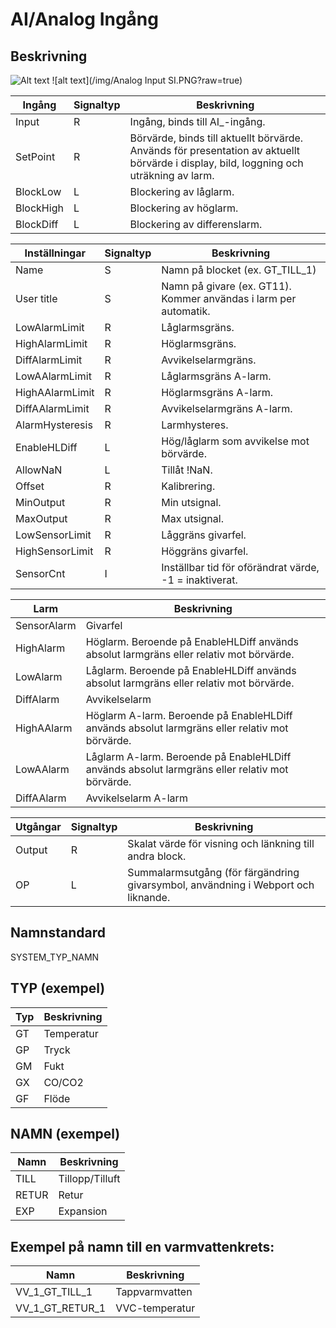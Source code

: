 # AI/Analog Ingång

## Beskrivning
![Alt text](/relative/path/to/img.jpg?raw=true "Optional Title")
![alt text](/img/Analog Input SI.PNG?raw=true)

| Ingång | Signaltyp | Beskrivning |
| --- | --- | --- |
| Input | R | Ingång, binds till AI_-ingång. |
| SetPoint | R | Börvärde, binds till aktuellt börvärde. Används för presentation av aktuellt börvärde i display, bild, loggning och uträkning av larm. |
| BlockLow | L | Blockering av låglarm. |
| BlockHigh | L | Blockering av höglarm. |
| BlockDiff | L | Blockering av differenslarm. |

| Inställningar | Signaltyp | Beskrivning |
| --- | --- | --- |
| Name | S | Namn på blocket (ex. GT_TILL_1) |
| User title | S | Namn på givare (ex. GT11). Kommer användas i larm per automatik. |
| LowAlarmLimit | R | Låglarmsgräns. |
| HighAlarmLimit | R | Höglarmsgräns. |
| DiffAlarmLimit | R | Avvikelselarmgräns. |
| LowAAlarmLimit | R | Låglarmsgräns A-larm. |
| HighAAlarmLimit | R | Höglarmsgräns A-larm. |
| DiffAAlarmLimit | R | Avvikelselarmgräns A-larm. |
| AlarmHysteresis | R | Larmhysteres. |
| EnableHLDiff | L | Hög/låglarm som avvikelse mot börvärde. |
| AllowNaN | L | Tillåt !NaN. |
| Offset | R | Kalibrering. |
| MinOutput | R | Min utsignal. |
| MaxOutput | R | Max utsignal. |
| LowSensorLimit | R | Låggräns givarfel. |
| HighSensorLimit | R | Höggräns givarfel. |
| SensorCnt | I | Inställbar tid för oförändrat värde, -1 = inaktiverat. |

| Larm | Beskrivning |
| --- | --- |
| SensorAlarm | Givarfel |
| HighAlarm | Höglarm. Beroende på EnableHLDiff används absolut larmgräns eller relativ mot börvärde. |
| LowAlarm | Låglarm. Beroende på EnableHLDiff används absolut larmgräns eller relativ mot börvärde. |
| DiffAlarm | Avvikelselarm |
| HighAAlarm | Höglarm A-larm. Beroende på EnableHLDiff används absolut larmgräns eller relativ mot börvärde. |
| LowAAlarm | Låglarm A-larm. Beroende på EnableHLDiff används absolut larmgräns eller relativ mot börvärde. |
| DiffAAlarm | Avvikelselarm A-larm |

| Utgångar | Signaltyp | Beskrivning |
| --- | --- | --- |
| Output | R | Skalat värde för visning och länkning till andra block. |
| OP | L | Summalarmsutgång (för färgändring givarsymbol, användning i Webport och liknande. |

## Namnstandard

SYSTEM_TYP_NAMN

## TYP (exempel)

| Typ | Beskrivning |
| --- | --- |
| GT | Temperatur |
| GP | Tryck |
| GM | Fukt |
| GX | CO/CO2 |
| GF | Flöde |

## NAMN (exempel)

| Namn | Beskrivning |
| --- | --- |
| TILL | Tillopp/Tilluft |
| RETUR | Retur |
| EXP | Expansion |

## Exempel på namn till en varmvattenkrets:

| Namn | Beskrivning |
| --- | --- |
| VV_1_GT_TILL_1 | Tappvarmvatten |
| VV_1_GT_RETUR_1 | VVC-temperatur |

